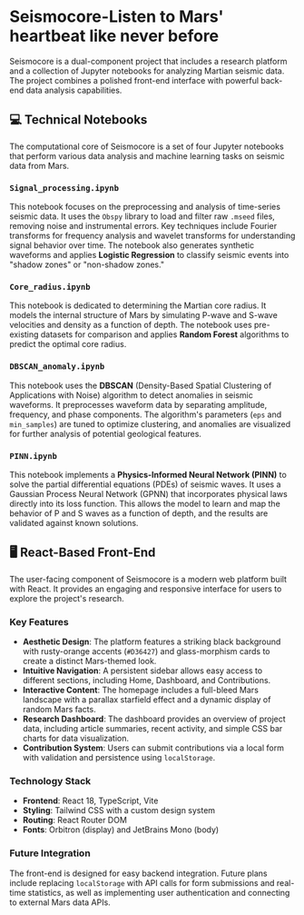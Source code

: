 # Seismocore-Listen to Mars' heartbeat like never before

Seismocore is a dual-component project that includes a research platform and a collection of Jupyter notebooks for analyzing Martian seismic data. The project combines a polished front-end interface with powerful back-end data analysis capabilities.

## 💻 Technical Notebooks

The computational core of Seismocore is a set of four Jupyter notebooks that perform various data analysis and machine learning tasks on seismic data from Mars.

### `Signal_processing.ipynb`

This notebook focuses on the preprocessing and analysis of time-series seismic data. It uses the `Obspy` library to load and filter raw `.mseed` files, removing noise and instrumental errors. Key techniques include Fourier transforms for frequency analysis and wavelet transforms for understanding signal behavior over time. The notebook also generates synthetic waveforms and applies **Logistic Regression** to classify seismic events into "shadow zones" or "non-shadow zones."

### `Core_radius.ipynb`

This notebook is dedicated to determining the Martian core radius. It models the internal structure of Mars by simulating P-wave and S-wave velocities and density as a function of depth. The notebook uses pre-existing datasets for comparison and applies **Random Forest** algorithms to predict the optimal core radius.

### `DBSCAN_anomaly.ipynb`

This notebook uses the **DBSCAN** (Density-Based Spatial Clustering of Applications with Noise) algorithm to detect anomalies in seismic waveforms. It preprocesses waveform data by separating amplitude, frequency, and phase components. The algorithm's parameters (`eps` and `min_samples`) are tuned to optimize clustering, and anomalies are visualized for further analysis of potential geological features.

### `PINN.ipynb`

This notebook implements a **Physics-Informed Neural Network (PINN)** to solve the partial differential equations (PDEs) of seismic waves. It uses a Gaussian Process Neural Network (GPNN) that incorporates physical laws directly into its loss function. This allows the model to learn and map the behavior of P and S waves as a function of depth, and the results are validated against known solutions.

## 🖥️ React-Based Front-End

The user-facing component of Seismocore is a modern web platform built with React. It provides an engaging and responsive interface for users to explore the project's research.

### Key Features

* **Aesthetic Design**: The platform features a striking black background with rusty-orange accents (`#D36427`) and glass-morphism cards to create a distinct Mars-themed look.
* **Intuitive Navigation**: A persistent sidebar allows easy access to different sections, including Home, Dashboard, and Contributions.
* **Interactive Content**: The homepage includes a full-bleed Mars landscape with a parallax starfield effect and a dynamic display of random Mars facts.
* **Research Dashboard**: The dashboard provides an overview of project data, including article summaries, recent activity, and simple CSS bar charts for data visualization.
* **Contribution System**: Users can submit contributions via a local form with validation and persistence using `localStorage`.

### Technology Stack

* **Frontend**: React 18, TypeScript, Vite
* **Styling**: Tailwind CSS with a custom design system
* **Routing**: React Router DOM
* **Fonts**: Orbitron (display) and JetBrains Mono (body)

### Future Integration

The front-end is designed for easy backend integration. Future plans include replacing `localStorage` with API calls for form submissions and real-time statistics, as well as implementing user authentication and connecting to external Mars data APIs.
